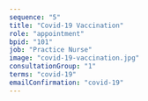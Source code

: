 ```yaml
---
sequence: "5"
title: "Covid-19 Vaccination"
role: "appointment"
bpid: "101"
job: "Practice Nurse"
image: "covid-19-vaccination.jpg"
consultationGroup: "1"
terms: "covid-19"
emailConfirmation: "covid-19"
---
```

